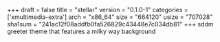 +++
draft = false
title = "stellar"
version = "0.1.0-1"
categories = ['xmultimedia-extra']
arch = "x86_64"
size = "664120"
usize = "707028"
sha1sum = "241ac12f08addfb0fa526829c43448e7c034db81"
+++
sddm greeter theme that features a milky way background